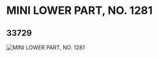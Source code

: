 # MINI LOWER PART, NO. 1281
## 33729
![MINI LOWER PART, NO. 1281](https://lc-www-live-s.legocdn.com/media/bricks/5/2/6189325.jpg)